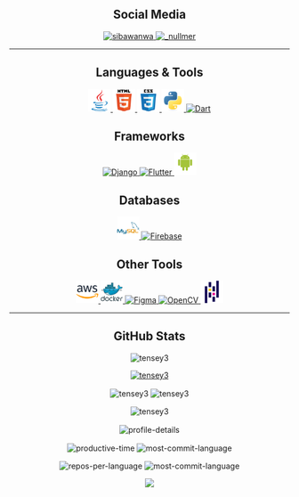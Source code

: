 <h2 align="center">Social Media</h2>
<p align="center">
  <a href="https://twitter.com/sibawanwa" target="blank">
    <img src="https://raw.githubusercontent.com/rahuldkjain/github-profile-readme-generator/master/src/images/icons/Social/twitter.svg" alt="sibawanwa" height="40" width="40" />
  </a>
  <a href="https://discord.gg/_nullmer" target="blank">
    <img src="https://raw.githubusercontent.com/rahuldkjain/github-profile-readme-generator/master/src/images/icons/Social/discord.svg" alt="_nullmer" height="40" width="40" />
  </a>
</p>

---

<h2 align="center">Languages & Tools</h2>
<p align="center">
  <a href="https://www.java.com" target="_blank" rel="noreferrer">
    <img src="https://raw.githubusercontent.com/devicons/devicon/master/icons/java/java-original.svg" alt="Java" width="40" height="40" />
  </a>
  <a href="https://www.w3.org/html/" target="_blank" rel="noreferrer">
    <img src="https://raw.githubusercontent.com/devicons/devicon/master/icons/html5/html5-original-wordmark.svg" alt="HTML5" width="40" height="40" />
  </a>
  <a href="https://www.w3schools.com/css/" target="_blank" rel="noreferrer">
    <img src="https://raw.githubusercontent.com/devicons/devicon/master/icons/css3/css3-original-wordmark.svg" alt="CSS3" width="40" height="40" />
  </a>
  <a href="https://www.python.org" target="_blank" rel="noreferrer">
    <img src="https://raw.githubusercontent.com/devicons/devicon/master/icons/python/python-original.svg" alt="Python" width="40" height="40" />
  </a>
  <a href="https://dart.dev" target="_blank" rel="noreferrer">
    <img src="https://www.vectorlogo.zone/logos/dartlang/dartlang-icon.svg" alt="Dart" width="40" height="40" />
  </a>
</p>

<h2 align="center">Frameworks</h2>
<p align="center">
  <a href="https://www.djangoproject.com/" target="_blank" rel="noreferrer">
    <img src="https://cdn.worldvectorlogo.com/logos/django.svg" alt="Django" width="40" height="40" />
  </a>
  <a href="https://flutter.dev" target="_blank" rel="noreferrer">
    <img src="https://www.vectorlogo.zone/logos/flutterio/flutterio-icon.svg" alt="Flutter" width="40" height="40" />
  </a>
  <a href="https://developer.android.com" target="_blank" rel="noreferrer">
    <img src="https://raw.githubusercontent.com/devicons/devicon/master/icons/android/android-original-wordmark.svg" alt="Android" width="40" height="40" />
  </a>
</p>

<h2 align="center">Databases</h2>
<p align="center">
  <a href="https://www.mysql.com/" target="_blank" rel="noreferrer">
    <img src="https://raw.githubusercontent.com/devicons/devicon/master/icons/mysql/mysql-original-wordmark.svg" alt="MySQL" width="40" height="40" />
  </a>
  <a href="https://firebase.google.com/" target="_blank" rel="noreferrer">
    <img src="https://www.vectorlogo.zone/logos/firebase/firebase-icon.svg" alt="Firebase" width="40" height="40" />
  </a>
</p>

<h2 align="center">Other Tools</h2>
<p align="center">
  <a href="https://aws.amazon.com" target="_blank" rel="noreferrer">
    <img src="https://raw.githubusercontent.com/devicons/devicon/master/icons/amazonwebservices/amazonwebservices-original-wordmark.svg" alt="AWS" width="40" height="40" />
  </a>
  <a href="https://www.docker.com/" target="_blank" rel="noreferrer">
    <img src="https://raw.githubusercontent.com/devicons/devicon/master/icons/docker/docker-original-wordmark.svg" alt="Docker" width="40" height="40" />
  </a>
  <a href="https://www.figma.com/" target="_blank" rel="noreferrer">
    <img src="https://www.vectorlogo.zone/logos/figma/figma-icon.svg" alt="Figma" width="40" height="40" />
  </a>
  <a href="https://opencv.org/" target="_blank" rel="noreferrer">
    <img src="https://www.vectorlogo.zone/logos/opencv/opencv-icon.svg" alt="OpenCV" width="40" height="40" />
  </a>
  <a href="https://pandas.pydata.org/" target="_blank" rel="noreferrer">
    <img src="https://raw.githubusercontent.com/devicons/devicon/2ae2a900d2f041da66e950e4d48052658d850630/icons/pandas/pandas-original.svg" alt="Pandas" width="40" height="40" />
  </a>
</p>

---

<h2 align="center">GitHub Stats</h2>
<p align="center">
  <img src="https://komarev.com/ghpvc/?username=tensey3&label=Profile%20views&color=0e75b6&style=flat" alt="tensey3" />
</p>

<p align="center">
  <a href="https://github.com/ryo-ma/github-profile-trophy">
    <img src="https://github-profile-trophy.vercel.app/?username=tensey3&theme=onedark" alt="tensey3" />
  </a>
</p>

<p align="center">
  <img align="center" src="https://github-readme-stats.vercel.app/api/top-langs?username=tensey3&show_icons=true&locale=en&layout=compact" alt="tensey3" />
  <img align="center" src="https://github-readme-stats.vercel.app/api?username=tensey3&show_icons=true&locale=en" alt="tensey3" />
</p>

<p align="center">
  <img align="center" src="https://github-readme-streak-stats.herokuapp.com/?user=tensey3&" alt="tensey3" />
</p>

<p align="center">
  <img align="center" src="http://github-profile-summary-cards.vercel.app/api/cards/profile-details?username=tensey3&theme=tokyonight" alt="profile-details" />
</p>

<p align="center">
  <img align="center" src="http://github-profile-summary-cards.vercel.app/api/cards/productive-time?username=tensey3&theme=tokyonight&utcOffset=8" alt="productive-time" />
  <img align="center" src="http://github-profile-summary-cards.vercel.app/api/cards/most-commit-language?username=tensey3&theme=tokyonight&exclude=html,css" alt="most-commit-language" />
</p>

<p align="center">
  <img align="center" src="https://raw.githubusercontent.com/vn7n24fzkq/github-profile-summary-cards-example/master/profile-summary-card-output/tokyonight/1-repos-per-language.svg" alt="repos-per-language" />
  <img align="center" src="https://raw.githubusercontent.com/vn7n24fzkq/github-profile-summary-cards-example/master/profile-summary-card-output/tokyonight/2-most-commit-language.svg" alt="most-commit-language" />
</p>

<p align="center">
  <a href="https://twitter.com/sibawanwa" target="blank">
    <img src="https://img.shields.io/twitter/follow/sibawanwa?logo=twitter&style=for-the-b
</p>
```

![](./profile-3d-contrib/profile-green-animate.svg)
